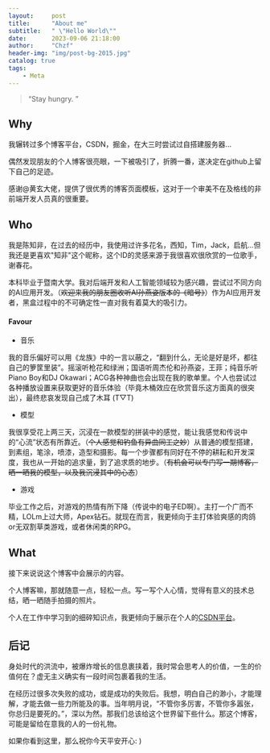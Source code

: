 ```yaml
---
layout:     post
title:      "About me"
subtitle:   " \"Hello World\""
date:       2023-09-06 21:18:00
author:     "Chzf"
header-img: "img/post-bg-2015.jpg"
catalog: true
tags:
    - Meta
---
```


> “Stay hungry. ”

## Why


我辗转过多个博客平台，CSDN，掘金，在大三时尝试过自搭建服务器...

偶然发现朋友的个人博客很亮眼，一下被吸引了，折腾一番，遂决定在github上留下自己的足迹。

感谢@黄玄大佬，提供了很优秀的博客页面模板，这对于一个审美不在及格线的非前端开发人员真的很重要。

## Who

我是陈知非，在过去的经历中，我使用过许多花名，西知，Tim，Jack，启航...但我还是更喜欢"知非"这个昵称，这个ID的灵感来源于我很喜欢很欣赏的一位歌手，谢春花。

本科毕业于暨南大学。我对后端开发和人工智能领域较为感兴趣，尝试过不同方向的AI应用开发。（~~欢迎来我的朋友圈收听AI孙燕姿版本的《暗号》~~）作为AI应用开发者，黑盒过程中的不可确定性一直对我有着莫大的吸引力。

#### Favour

- 音乐

我的音乐偏好可以用《龙族》中的一言以蔽之，“翻到什么，无论是好是坏，都往自己的箩筐里装”。摇滚听枪花和绿洲；国语听周杰伦和孙燕姿，王菲；纯音乐听Piano Boy和DJ Okawari；ACG各种神曲也会出现在我的歌单里。个人也尝试过各种播放设置来获取更好的音乐体验（毕竟木桶效应在欣赏音乐这方面真的很突出），最终悲哀发现自己成了木耳 (T▽T) 

- 模型

我很享受花上两三天，沉浸在一款模型的拼装中的感觉，能让我感觉和传说中的“心流”状态有所靠近。（<del>个人感觉和钓鱼有异曲同工之妙</del>）从普通的模型搭建，到素组，笔涂，喷漆，造型和摄影。每一个步骤都有同好在不停的耕耘和开发深度，我也从一开始的追求量，到了追求质的地步。（<del>有机会可以专门写一期博客，晒一晒我的模型，以及我沉浸其中的心态</del>）

- 游戏

毕业工作之后，对游戏的热情有所下降（传说中的电子ED啊）。主打一个广而不精，LOLm上过大师，Apex钻石。就现在而言，我更倾向于主打体验爽感的肉鸽or无双割草类游戏，或者休闲类的RPG。

## What

接下来说说这个博客中会展示的内容。

个人博客嘛，那就随意一点，轻松一点。写一写个人心情，觉得有意义的技术总结，晒一晒随手拍摄的照片。

个人在工作中学习到的细碎知识点，我更倾向于展示在个人的[CSDN平台](https://blog.csdn.net/weixin_43788898?spm=1000.2115.3001.5343)。

## 后记

身处时代的洪流中，被爆炸增长的信息裹挟着，我时常会思考人的价值，一生的价值何在？虚无主义确实有一段时间包裹着我的生活。

在经历过很多次失败的成功，或是成功的失败后。我想，明白自己的渺小，才能理解，才能去做一些力所能及的事。当年明月说，“不管你多厉害，不管你多嚣张，你总归是要死的。”，深以为然。那我们总该给这个世界留下些什么。那这个博客，可能是留给在意我的人的一份礼物。

如果你看到这里，那么祝你今天平安开心: )